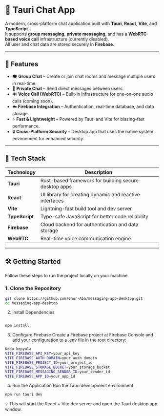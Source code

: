 # 💬 Tauri Chat App

A modern, cross-platform chat application built with **Tauri**, **React**, **Vite**, and **TypeScript**.  
It supports **group messaging**, **private messaging**, and has a **WebRTC-based voice call** infrastructure (currently disabled).  
All user and chat data are stored securely in **Firebase**.

---

## 🚀 Features

- 🗨️ **Group Chat** – Create or join chat rooms and message multiple users in real-time.  
- 💬 **Private Chat** – Send direct messages between users.  
- 🔊 **Voice Call (WebRTC)** – Built-in infrastructure for one-on-one audio calls (coming soon).  
- ☁️ **Firebase Integration** – Authentication, real-time database, and data storage.  
- ⚡ **Fast & Lightweight** – Powered by Tauri and Vite for blazing-fast performance.  
- 🔒 **Cross-Platform Security** – Desktop app that uses the native system environment for enhanced security.  

---

## 🧠 Tech Stack

| Technology | Description |
|-------------|-------------|
| **Tauri** | Rust-based framework for building secure desktop apps |
| **React** | UI library for creating dynamic and reactive interfaces |
| **Vite** | Lightning-fast build tool and dev server |
| **TypeScript** | Type-safe JavaScript for better code reliability |
| **Firebase** | Cloud backend for authentication and data storage |
| **WebRTC** | Real-time voice communication engine |

---

## 🛠️ Getting Started

Follow these steps to run the project locally on your machine.

### 1. Clone the Repository

```bash
git clone https://github.com/Onur-Aba/messaging-app-desktop.git
cd messaging-app-desktop
```
2. Install Dependencies
```bash

npm install
```
3. Configure Firebase
Create a Firebase project at Firebase Console
and add your configuration to a .env file in the root directory:

```bash
Kodu kopyala
VITE_FIREBASE_API_KEY=your_api_key
VITE_FIREBASE_AUTH_DOMAIN=your_auth_domain
VITE_FIREBASE_PROJECT_ID=your_project_id
VITE_FIREBASE_STORAGE_BUCKET=your_storage_bucket
VITE_FIREBASE_MESSAGING_SENDER_ID=your_sender_id
VITE_FIREBASE_APP_ID=your_app_id
```
4. Run the Application
Run the Tauri development environment:

```bash
npm run tauri dev
```
💡 This will start the React + Vite dev server and open the Tauri desktop app window.
